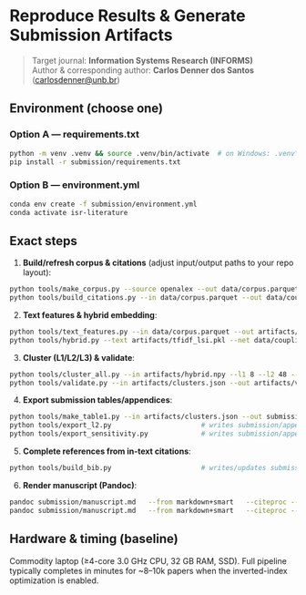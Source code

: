 # Reproduce Results & Generate Submission Artifacts

> Target journal: **Information Systems Research (INFORMS)**  
> Author & corresponding author: **Carlos Denner dos Santos** (carlosdenner@unb.br)

## Environment (choose one)

### Option A — requirements.txt
```bash
python -m venv .venv && source .venv/bin/activate  # on Windows: .venv\Scripts\activate
pip install -r submission/requirements.txt
```

### Option B — environment.yml
```bash
conda env create -f submission/environment.yml
conda activate isr-literature
```

## Exact steps

1. **Build/refresh corpus & citations** (adjust input/output paths to your repo layout):
```bash
python tools/make_corpus.py --source openalex --out data/corpus.parquet
python tools/build_citations.py --in data/corpus.parquet --out data/coupling.parquet
```
2. **Text features & hybrid embedding**:
```bash
python tools/text_features.py --in data/corpus.parquet --out artifacts/tfidf_lsi.pkl
python tools/hybrid.py --text artifacts/tfidf_lsi.pkl --net data/coupling.parquet --w 0.60 --out artifacts/hybrid.npy
```
3. **Cluster (L1/L2/L3) & validate**:
```bash
python tools/cluster_all.py --in artifacts/hybrid.npy --l1 8 --l2 48 --l3 200 --out artifacts/clusters.json --seed 42
python tools/validate.py --in artifacts/clusters.json --out artifacts/validation.json
```
4. **Export submission tables/appendices**:
```bash
python tools/make_table1.py --in artifacts/clusters.json --out submission/table1.csv
python tools/export_l2.py                      # writes submission/appendix_A_L2.md
python tools/export_sensitivity.py             # writes submission/appendix_B_sensitivity.md
```
5. **Complete references from in-text citations**:
```bash
python tools/build_bib.py                      # writes/updates submission/references.bib
```
6. **Render manuscript (Pandoc)**:
```bash
pandoc submission/manuscript.md   --from markdown+smart   --citeproc --bibliography=submission/references.bib   -o submission/manuscript.docx
pandoc submission/manuscript.md   --from markdown+smart   --citeproc --bibliography=submission/references.bib   -o submission/manuscript.pdf
```

## Hardware & timing (baseline)
Commodity laptop (≥4-core 3.0 GHz CPU, 32 GB RAM, SSD). Full pipeline typically completes in minutes for ~8–10k papers when the inverted-index optimization is enabled.

